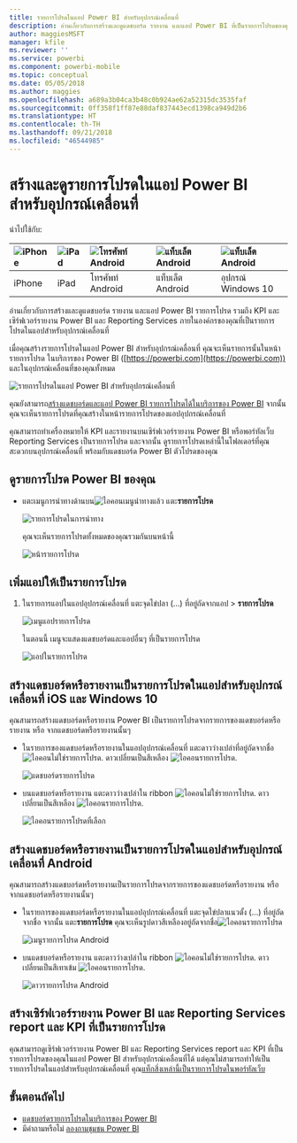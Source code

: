 ```yaml
---
title: รายการโปรดในแอป Power BI สำหรับอุปกรณ์เคลื่อนที่
description: อ่านเกี่ยวกับการสร้างและดูแดชบอร์ด รายงาน และแอป Power BI ที่เป็นรายการโปรดของคุณ รวมถึงเซิร์ฟเวอร์รายงาน Power BI และ Reporting Services report และ KPI ในแอปสำหรับอุปกรณ์เคลื่อนที่
author: maggiesMSFT
manager: kfile
ms.reviewer: ''
ms.service: powerbi
ms.component: powerbi-mobile
ms.topic: conceptual
ms.date: 05/05/2018
ms.author: maggies
ms.openlocfilehash: a689a3b04ca3b48c0b924ae62a52315dc3535faf
ms.sourcegitcommit: 0ff358f1ff87e88daf837443ecd1398ca949d2b6
ms.translationtype: HT
ms.contentlocale: th-TH
ms.lasthandoff: 09/21/2018
ms.locfileid: "46544985"
---
```

# <a name="make-and-view-favorites-in-the-power-bi-mobile-apps"></a>สร้างและดูรายการโปรดในแอป Power BI สำหรับอุปกรณ์เคลื่อนที่
นำไปใช้กับ:

| ![iPhone](./media/mobile-apps-favorites/iphone-logo-50-px.png) | ![iPad](./media/mobile-apps-favorites/ipad-logo-50-px.png) | ![โทรศัพท์ Android](./media/mobile-apps-favorites/android-phone-logo-50-px.png) | ![แท็บเล็ต Android](./media/mobile-apps-favorites/android-tablet-logo-50-px.png) | ![แท็บเล็ต Android](./media/mobile-apps-favorites/win-10-logo-50-px.png) |
|:--- |:--- |:--- |:--- |:--- |
| iPhone |iPad |โทรศัพท์ Android |แท็บเล็ต Android |อุปกรณ์ Windows 10 |

อ่านเกี่ยวกับการสร้างและดูแดชบอร์ด รายงาน และแอป Power BI รายการโปรด รวมถึง KPI และเซิร์ฟเวอร์รายงาน Power BI และ Reporting Services ภายในองค์กรของคุณที่เป็นรายการโปรดในแอปสำหรับอุปกรณ์เคลื่อนที่

เมื่อคุณสร้างรายการโปรดในแอป Power BI สำหรับอุปกรณ์เคลื่อนที่ คุณจะเห็นรายการนั้นในหน้ารายการโปรด ในบริการของ Power BI ([https://powerbi.com](https://powerbi.com)) และในอุปกรณ์เคลื่อนที่ของคุณทั้งหมด 

![รายการโปรดในแอป Power BI สำหรับอุปกรณ์เคลื่อนที่](./media/mobile-apps-favorites/power-bi-android-favorites-reports.png)


คุณยังสามารถ[สร้างแดชบอร์ดและแอป Power BI รายการโปรดได้ในบริการของ Power BI](../end-user-favorite.md) จากนั้น คุณจะเห็นรายการโปรดที่คุณสร้างในหน้ารายการโปรดของแอปอุปกรณ์เคลื่อนที่

คุณสามารถทำเครื่องหมายให้ KPI และรายงานบนเซิร์ฟเวอร์รายงาน Power BI หรือพอร์ทัลเว็บ Reporting Services เป็นรายการโปรด และจากนั้น ดูรายการโปรดเหล่านี้ในโฟลเดอร์ที่คุณสะดวกบนอุปกรณ์เคลื่อนที่ พร้อมกับแดชบอร์ด Power BI ตัวโปรดของคุณ

## <a name="view-your-power-bi-favorites"></a>ดูรายการโปรด Power BI ของคุณ
* แตะเมนูการนำทางด้านบน![ไอคอนเมนูนำทาง](./media/mobile-apps-favorites/power-bi-iphone-global-nav-button.png)แล้ว แตะ**รายการโปรด**
  
  ![รายการโปรดในการนำทาง](./media/mobile-apps-favorites/power-bi-ipad-faves-pbi-report-server.png)
  
  คุณจะเห็นรายการโปรดทั้งหมดของคุณรวมกันบนหน้านี้
  
  ![หน้ารายการโปรด](./media/mobile-apps-favorites/power-bi-ipad-favorites.png)

## <a name="make-an-app-a-favorite"></a>เพิ่มแอปให้เป็นรายการโปรด
1. ในรายการแอปในแอปอุปกรณ์เคลื่อนที่ แตะจุดไข่ปลา (...) ที่อยู่ถัดจากแอป > **รายการโปรด**
   
    ![เมนูแอปรายการโปรด](./media/mobile-apps-favorites/power-bi-android-favorite-app-ellipsis.png)
   
    ในตอนนี้ เมนูจะแสดงแดชบอร์ดและแอปอื่นๆ ที่เป็นรายการโปรด
   
    ![แอปในรายการโปรด](./media/mobile-apps-favorites/power-bi-android-favorite-apps.png)

## <a name="make-a-dashboard-or-report-a-favorite-in-the-ios-and-windows-10-mobile-apps"></a>สร้างแดชบอร์ดหรือรายงานเป็นรายการโปรดในแอปสำหรับอุปกรณ์เคลื่อนที่ iOS และ Windows 10
คุณสามารถสร้างแดชบอร์ดหรือรายงาน Power BI เป็นรายการโปรดจากรายการของแดชบอร์ดหรือรายงาน หรือ จากแดชบอร์ดหรือรายงานนั้นๆ

* ในรายการของแดชบอร์ดหรือรายงานในแอปอุปกรณ์เคลื่อนที่ แตะดาวว่างเปล่าที่อยู่ถัดจากชื่อ ![ไอคอนไม่ใช่รายการโปรด](./././media/mobile-apps-favorites/power-bi-mobile-not-favorite-icon.png). ดาวเปลี่ยนเป็นสีเหลือง ![ไอคอนรายการโปรด](./././media/mobile-apps-favorites/power-bi-mobile-yes-favorite-icon.png).
  
    ![แดชบอร์ดรายการโปรด](./media/mobile-apps-favorites/power-bi-mobile-make-dashboard-favorite.png)
* บนแดชบอร์ดหรือรายงาน แตะดาวว่างเปล่าใน ribbon ![ไอคอนไม่ใช่รายการโปรด](./././media/mobile-apps-favorites/power-bi-mobile-not-favorite-icon.png). ดาวเปลี่ยนเป็นสีเหลือง ![ไอคอนรายการโปรด](./././media/mobile-apps-favorites/power-bi-mobile-yes-favorite-icon.png).
  
    ![ไอคอนรายการโปรดที่เลือก](./media/mobile-apps-favorites/power-bi-mobile-favorite-selected.png)

## <a name="make-a-dashboard-or-report-a-favorite-in-the-android-mobile-apps"></a>สร้างแดชบอร์ดหรือรายงานเป็นรายการโปรดในแอปสำหรับอุปกรณ์เคลื่อนที่ Android
คุณสามารถสร้างแดชบอร์ดหรือรายงานเป็นรายการโปรดจากรายการของแดชบอร์ดหรือรายงาน หรือ จากแดชบอร์ดหรือรายงานนั้นๆ

* ในรายการของแดชบอร์ดหรือรายงานในแอปอุปกรณ์เคลื่อนที่ แตะจุดไข่ปลาแนวตั้ง (...) ที่อยู่ถัดจากชื่อ จากนั้น แตะ**รายการโปรด** คุณจะเห็นรูปดาวสีเหลืองอยู่ถัดจากชื่อ![ไอคอนรายการโปรด](./././media/mobile-apps-favorites/power-bi-mobile-yes-favorite-icon.png)
  
    ![เมนูรายการโปรด Android](./media/mobile-apps-favorites/power-bi-android-make-favorite.png)
* บนแดชบอร์ดหรือรายงาน แตะดาวว่างเปล่าใน ribbon ![ไอคอนไม่ใช่รายการโปรด](./././media/mobile-apps-favorites/power-bi-mobile-not-favorite-icon.png). ดาวเปลี่ยนเป็นสีเทาเข้ม ![ไอคอนรายการโปรด](./media/mobile-apps-favorites/power-bi-android-favorite-icon.png).
  
    ![ดาวรายการโปรด Android](./media/mobile-apps-favorites/power-bi-android-favorite-in-dashboard.png)

## <a name="make-favorite-power-bi-report-server-and-reporting-services-reports-and-kpis"></a>สร้างเซิร์ฟเวอร์รายงาน Power BI และ Reporting Services report และ KPI ที่เป็นรายการโปรด
คุณสามารถดูเซิร์ฟเวอร์รายงาน Power BI และ Reporting Services report และ KPI ที่เป็นรายการโปรดของคุณในแอป Power BI สำหรับอุปกรณ์เคลื่อนที่ได้ แต่คุณไม่สามารถทำให้เป็นรายการโปรดในแอปสำหรับอุปกรณ์เคลื่อนที่ คุณ[แท็กสิ่งเหล่านี้เป็นรายการโปรดในพอร์ทัลเว็บ](../../report-server/tutorial-explore-report-server-web-portal.md#tag-your-favorites) 

## <a name="next-steps"></a>ขั้นตอนถัดไป
* [แดชบอร์ดรายการโปรดในบริการของ Power BI](../end-user-favorite.md) 
* มีคำถามหรือไม่ [ลองถามชุมชน Power BI](http://community.powerbi.com/)

